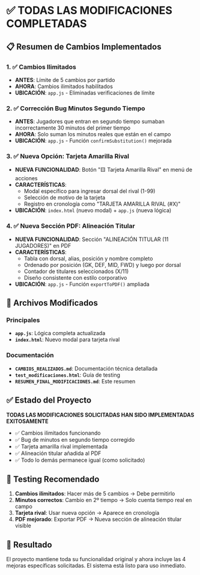 # ✅ TODAS LAS MODIFICACIONES COMPLETADAS

## 📋 Resumen de Cambios Implementados

### 1. ✅ Cambios Ilimitados
- **ANTES**: Límite de 5 cambios por partido
- **AHORA**: Cambios ilimitados habilitados
- **UBICACIÓN**: `app.js` - Eliminadas verificaciones de límite

### 2. ✅ Corrección Bug Minutos Segundo Tiempo
- **ANTES**: Jugadores que entran en segundo tiempo sumaban incorrectamente 30 minutos del primer tiempo
- **AHORA**: Solo suman los minutos reales que están en el campo
- **UBICACIÓN**: `app.js` - Función `confirmSubstitution()` mejorada

### 3. ✅ Nueva Opción: Tarjeta Amarilla Rival
- **NUEVA FUNCIONALIDAD**: Botón "🟨 Tarjeta Amarilla Rival" en menú de acciones
- **CARACTERÍSTICAS**: 
  - Modal específico para ingresar dorsal del rival (1-99)
  - Selección de motivo de la tarjeta
  - Registro en cronología como "TARJETA AMARILLA RIVAL (#X)"
- **UBICACIÓN**: `index.html` (nuevo modal) + `app.js` (nueva lógica)

### 4. ✅ Nueva Sección PDF: Alineación Titular
- **NUEVA FUNCIONALIDAD**: Sección "ALINEACIÓN TITULAR (11 JUGADORES)" en PDF
- **CARACTERÍSTICAS**:
  - Tabla con dorsal, alias, posición y nombre completo
  - Ordenado por posición (GK, DEF, MID, FWD) y luego por dorsal
  - Contador de titulares seleccionados (X/11)
  - Diseño consistente con estilo corporativo
- **UBICACIÓN**: `app.js` - Función `exportToPDF()` ampliada

## 📂 Archivos Modificados

### Principales
- **`app.js`**: Lógica completa actualizada
- **`index.html`**: Nuevo modal para tarjeta rival

### Documentación
- **`CAMBIOS_REALIZADOS.md`**: Documentación técnica detallada
- **`test_modificaciones.html`**: Guía de testing
- **`RESUMEN_FINAL_MODIFICACIONES.md`**: Este resumen

## ✅ Estado del Proyecto

**TODAS LAS MODIFICACIONES SOLICITADAS HAN SIDO IMPLEMENTADAS EXITOSAMENTE**

- ✅ Cambios ilimitados funcionando
- ✅ Bug de minutos en segundo tiempo corregido
- ✅ Tarjeta amarilla rival implementada
- ✅ Alineación titular añadida al PDF
- ✅ Todo lo demás permanece igual (como solicitado)

## 🧪 Testing Recomendado

1. **Cambios ilimitados**: Hacer más de 5 cambios → Debe permitirlo
2. **Minutos correctos**: Cambio en 2º tiempo → Solo cuenta tiempo real en campo
3. **Tarjeta rival**: Usar nueva opción → Aparece en cronología
4. **PDF mejorado**: Exportar PDF → Nueva sección de alineación titular visible

## 🎯 Resultado

El proyecto mantiene toda su funcionalidad original y ahora incluye las 4 mejoras específicas solicitadas. El sistema está listo para uso inmediato.
